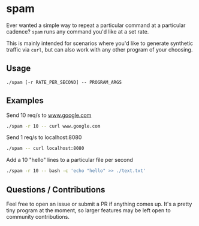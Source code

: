 # spam

Ever wanted a simple way to repeat a particular command at a particular cadence? `spam` runs any command you'd like at a set rate. 

This is mainly intended for scenarios where you'd like to generate synthetic traffic via `curl`, but can also work with any other program of your choosing.

## Usage

`./spam [-r RATE_PER_SECOND] -- PROGRAM_ARGS`

## Examples

Send 10 req/s to www.google.com

```bash
./spam -r 10 -- curl www.google.com
```

Send 1 req/s to localhost:8080

```bash
./spam -- curl localhost:8080
```

Add a 10 "hello" lines to a particular file per second

```bash
./spam -r 10 -- bash -c 'echo "hello" >> ./text.txt'
```

## Questions / Contributions

Feel free to open an issue or submit a PR if anything comes up. 
It's a pretty tiny program at the moment, so larger features may be left open to community contributions.